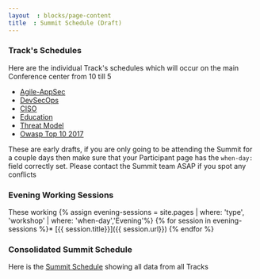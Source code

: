 ```yaml
---
layout  : blocks/page-content
title  : Summit Schedule (Draft)
---
```


### Track's Schedules

Here are the individual Track's schedules which will occur on the main Conference center
from 10 till 5

* [Agile-AppSec](./tracks/Agile-AppSec.html)
* [DevSecOps](./tracks/DevSecOps.html)
* [CISO](./tracks/CISO.html)
* [Education](./tracks/Education.html)
* [Threat Model](./tracks/Threat-Model.html)
* [Owasp Top 10 2017](./tracks/Owasp-Top-10-2017.html)

These are early drafts, if you are only going to be attending the Summit for a couple days then make
sure that your Participant page has the ```when-day:``` field correctly set. Please contact the Summit team ASAP if you spot
any conflicts

### Evening Working Sessions

These working
{% assign evening-sessions = site.pages | where: 'type', 'workshop' | where: 'when-day','Evening'%}
{% for session in evening-sessions %}* [{{ session.title}}]({{ session.url}})
{% endfor %}


### Consolidated Summit Schedule

Here is the [Summit Schedule](./summit-schedule.html) showing all data from all Tracks